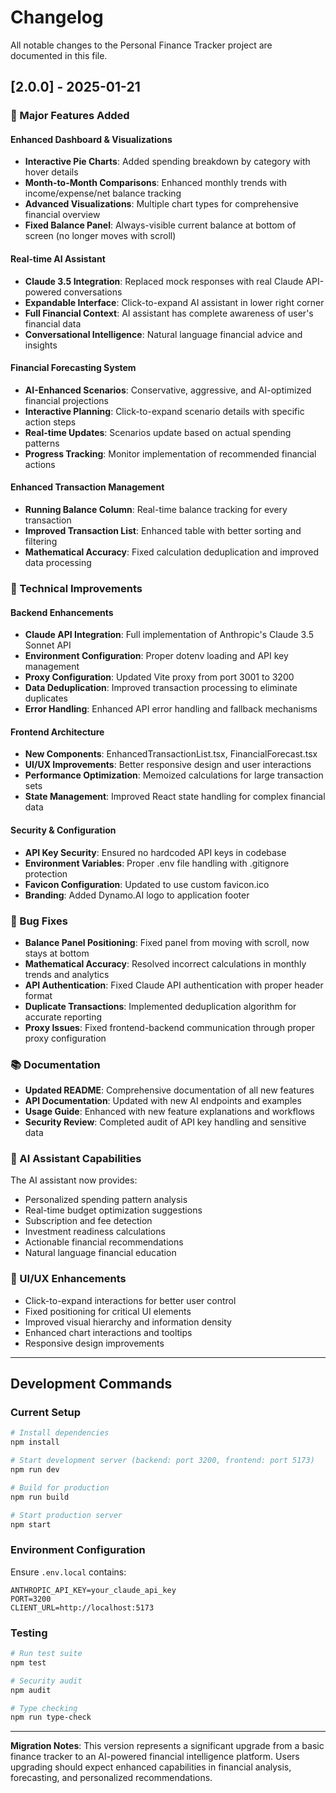 # Changelog

All notable changes to the Personal Finance Tracker project are documented in this file.

## [2.0.0] - 2025-01-21

### 🎉 Major Features Added

#### Enhanced Dashboard & Visualizations
- **Interactive Pie Charts**: Added spending breakdown by category with hover details
- **Month-to-Month Comparisons**: Enhanced monthly trends with income/expense/net balance tracking
- **Advanced Visualizations**: Multiple chart types for comprehensive financial overview
- **Fixed Balance Panel**: Always-visible current balance at bottom of screen (no longer moves with scroll)

#### Real-time AI Assistant
- **Claude 3.5 Integration**: Replaced mock responses with real Claude API-powered conversations
- **Expandable Interface**: Click-to-expand AI assistant in lower right corner
- **Full Financial Context**: AI assistant has complete awareness of user's financial data
- **Conversational Intelligence**: Natural language financial advice and insights

#### Financial Forecasting System
- **AI-Enhanced Scenarios**: Conservative, aggressive, and AI-optimized financial projections
- **Interactive Planning**: Click-to-expand scenario details with specific action steps
- **Real-time Updates**: Scenarios update based on actual spending patterns
- **Progress Tracking**: Monitor implementation of recommended financial actions

#### Enhanced Transaction Management
- **Running Balance Column**: Real-time balance tracking for every transaction
- **Improved Transaction List**: Enhanced table with better sorting and filtering
- **Mathematical Accuracy**: Fixed calculation deduplication and improved data processing

### 🔧 Technical Improvements

#### Backend Enhancements
- **Claude API Integration**: Full implementation of Anthropic's Claude 3.5 Sonnet API
- **Environment Configuration**: Proper dotenv loading and API key management
- **Proxy Configuration**: Updated Vite proxy from port 3001 to 3200
- **Data Deduplication**: Improved transaction processing to eliminate duplicates
- **Error Handling**: Enhanced API error handling and fallback mechanisms

#### Frontend Architecture
- **New Components**: EnhancedTransactionList.tsx, FinancialForecast.tsx
- **UI/UX Improvements**: Better responsive design and user interactions
- **Performance Optimization**: Memoized calculations for large transaction sets
- **State Management**: Improved React state handling for complex financial data

#### Security & Configuration
- **API Key Security**: Ensured no hardcoded API keys in codebase
- **Environment Variables**: Proper .env file handling with .gitignore protection
- **Favicon Configuration**: Updated to use custom favicon.ico
- **Branding**: Added Dynamo.AI logo to application footer

### 🐛 Bug Fixes
- **Balance Panel Positioning**: Fixed panel from moving with scroll, now stays at bottom
- **Mathematical Accuracy**: Resolved incorrect calculations in monthly trends and analytics
- **API Authentication**: Fixed Claude API authentication with proper header format
- **Duplicate Transactions**: Implemented deduplication algorithm for accurate reporting
- **Proxy Issues**: Fixed frontend-backend communication through proper proxy configuration

### 📚 Documentation
- **Updated README**: Comprehensive documentation of all new features
- **API Documentation**: Updated with new AI endpoints and examples
- **Usage Guide**: Enhanced with new feature explanations and workflows
- **Security Review**: Completed audit of API key handling and sensitive data

### 💬 AI Assistant Capabilities
The AI assistant now provides:
- Personalized spending pattern analysis
- Real-time budget optimization suggestions
- Subscription and fee detection
- Investment readiness calculations
- Actionable financial recommendations
- Natural language financial education

### 🎨 UI/UX Enhancements
- Click-to-expand interactions for better user control
- Fixed positioning for critical UI elements
- Improved visual hierarchy and information density
- Enhanced chart interactions and tooltips
- Responsive design improvements

---

## Development Commands

### Current Setup
```bash
# Install dependencies
npm install

# Start development server (backend: port 3200, frontend: port 5173)
npm run dev

# Build for production
npm run build

# Start production server
npm start
```

### Environment Configuration
Ensure `.env.local` contains:
```env
ANTHROPIC_API_KEY=your_claude_api_key
PORT=3200
CLIENT_URL=http://localhost:5173
```

### Testing
```bash
# Run test suite
npm test

# Security audit
npm audit

# Type checking
npm run type-check
```

---

**Migration Notes**: This version represents a significant upgrade from a basic finance tracker to an AI-powered financial intelligence platform. Users upgrading should expect enhanced capabilities in financial analysis, forecasting, and personalized recommendations.